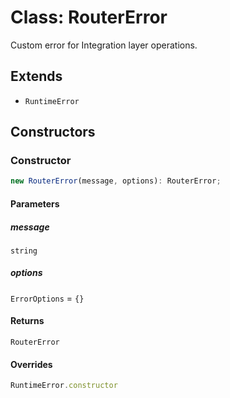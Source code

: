 # Class: RouterError

Custom error for Integration layer operations.

## Extends

- `RuntimeError`

## Constructors

### Constructor

```ts
new RouterError(message, options): RouterError;
```

#### Parameters

##### message

`string`

##### options

`ErrorOptions` = `{}`

#### Returns

`RouterError`

#### Overrides

```ts
RuntimeError.constructor
```
